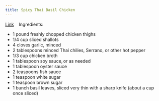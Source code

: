 ```yaml
---
title: Spicy Thai Basil Chicken
---
```


[Link](https://foodwishes.blogspot.com/2017/04/spicy-thai-basil-chicken-my-pad-krapow.html) 
 
Ingredients: 
- 1 pound freshly chopped chicken thighs 
- 1/4 cup sliced shallots 
- 4 cloves garlic, minced 
- 2 tablespoons minced Thai chilies, Serrano, or other hot pepper 
- 1/3 cup chicken broth 
- 1 tablespoon soy sauce, or as needed 
- 1 tablespoon oyster sauce 
- 2 teaspoons fish sauce 
- 1 teaspoon white sugar 
- 1 teaspoon brown sugar 
- 1 bunch basil leaves, sliced very thin with a sharp knife (about a cup once sliced) 
